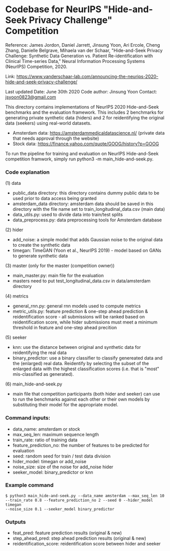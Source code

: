 # Codebase for NeurIPS "Hide-and-Seek Privacy Challenge" Competition 

Reference: James Jordon, Daniel Jarrett, Jinsung Yoon, Ari Ercole, Cheng Zhang, Danielle Belgrave, Mihaela van der Schaar, 
"Hide-and-Seek Privacy Challenge: Synthetic Data Generation vs. Patient Re-identification with Clinical Time-series Data," 
Neural Information Processing Systems (NeurIPS) Competition, 2020.

Link: https://www.vanderschaar-lab.com/announcing-the-neurips-2020-hide-and-seek-privacy-challenge/

Last updated Date: June 30th 2020
Code author: Jinsung Yoon
Contact: jsyoon0823@gmail.com

This directory contains implementations of NeurIPS 2020 Hide-and-Seek benchmarks and the evaluation framework. This includes 2 benchmarks for generating private synthetic data (hiders) and 2 for reidentifying the original data (seekers) using real-world datasets.

-   Amsterdam data: https://amsterdammedicaldatascience.nl/ (private data that needs approval through the website)
-   Stock data: https://finance.yahoo.com/quote/GOOG/history?p=GOOG

To run the pipeline for training and evaluation on NeurIPS Hide-and-Seek competition framwork, simply run 
python3 -m main_hide-and-seek.py.

### Code explanation

(1) data
- public_data directory: this directory contains dummy public data to be used prior to data access being granted
- amsterdam_data directory: amsterdam data should be saved in this directory with the file name set to train_longitudinal_data.csv (main data)
- data_utils.py: used to divide data into train/test splits
- data_preprocess.py: data preprocessing tools for Amsterdam database

(2) hider
- add_noise: a simple model that adds Gaussian noise to the original data to create the synthetic data
- timegan: TimeGAN (Yoon et al., NeurIPS 2019) - model based on GANs to generate synthetic data

(3) master (only for the master (competition owner))
- main_master.py: main file for the evaluation
- masters need to put test_longitudinal_data.csv in data/amsterdam directory

(4) metrics
- general_rnn.py: general rnn models used to compute metrics
- metric_utils.py: feature prediction & one-step ahead prediction & reidentification score - all submissions will be ranked based on reidentification score, while hider submissions must meet a minimum threshold in feature and one-step ahead precition

(5) seeker
- knn: use the distance between original and synthetic data for reidentifying the real data
- binary_predictor: use a binary classifier to classify genereated data and the (enlarged) real data.
                    Reidentify by selecting the subset of the enlarged data with the highest classification scores (i.e. that is "most" mis-classified as generated).

(6) main_hide-and-seek.py
- main file that competition participants (both hider and seeker) can use to run the benchmarks against each other or their own models by substituting their model for the appropriate model.

### Command inputs:

-   data_name: amsterdam or stock
-   max_seq_len: maximum sequence length
-   train_rate: ratio of training data
-   feature_prediction_no: the number of features to be predicted for evaluation
-   seed: random seed for train / test data division
-   hider_model: timegan or add_noise
-   noise_size: size of the noise for add_noise hider
-   seeker_model: binary_predictor or knn

### Example command

```shell
$ python3 main_hide-and-seek.py --data_name amsterdam --max_seq_len 10
--train_rate 0.8 --feature_prediction_no 2 --seed 0 --hider_model timegan 
--noise_size 0.1 --seeker_model binary_predictor
```

### Outputs

-   feat_pred: feature prediction results (original & new) 
-   step_ahead_pred: step ahead prediction results (original & new)
-   reidentification_score: reidentification score between hider and seeker
